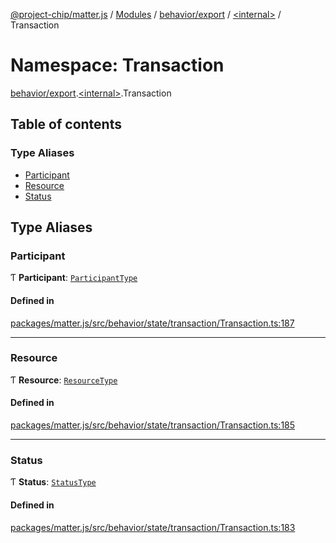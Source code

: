 [@project-chip/matter.js](../README.md) / [Modules](../modules.md) / [behavior/export](behavior_export.md) / [\<internal\>](behavior_export._internal_.md) / Transaction

# Namespace: Transaction

[behavior/export](behavior_export.md).[\<internal\>](behavior_export._internal_.md).Transaction

## Table of contents

### Type Aliases

- [Participant](behavior_export._internal_.Transaction.md#participant)
- [Resource](behavior_export._internal_.Transaction.md#resource)
- [Status](behavior_export._internal_.Transaction.md#status)

## Type Aliases

### Participant

Ƭ **Participant**: [`ParticipantType`](behavior_export._internal_.md#participanttype)

#### Defined in

[packages/matter.js/src/behavior/state/transaction/Transaction.ts:187](https://github.com/project-chip/matter.js/blob/0c058ae17fdba4c0b89b8b13c309011d51782299/packages/matter.js/src/behavior/state/transaction/Transaction.ts#L187)

___

### Resource

Ƭ **Resource**: [`ResourceType`](behavior_export._internal_.md#resourcetype)

#### Defined in

[packages/matter.js/src/behavior/state/transaction/Transaction.ts:185](https://github.com/project-chip/matter.js/blob/0c058ae17fdba4c0b89b8b13c309011d51782299/packages/matter.js/src/behavior/state/transaction/Transaction.ts#L185)

___

### Status

Ƭ **Status**: [`StatusType`](behavior_export._internal_.md#statustype)

#### Defined in

[packages/matter.js/src/behavior/state/transaction/Transaction.ts:183](https://github.com/project-chip/matter.js/blob/0c058ae17fdba4c0b89b8b13c309011d51782299/packages/matter.js/src/behavior/state/transaction/Transaction.ts#L183)
